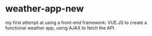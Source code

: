 # weather-app-new

my first attempt at using a front-end framework: VUE.JS to create a functional weather app, using AJAX to fetch the API.
